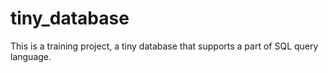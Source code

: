 tiny_database
=============

This is a training project, a tiny database that supports a part of SQL query language.
